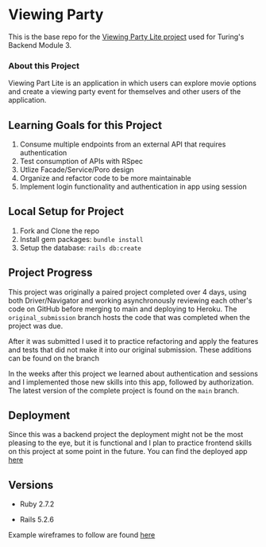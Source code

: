 # Viewing Party

This is the base repo for the [Viewing Party Lite project](https://backend.turing.io/module3/projects/viewing_party_lite) used for Turing's Backend Module 3.

### About this Project

Viewing Part Lite is an application in which users can explore movie options and create a viewing party event for themselves and other users of the application.

## Learning Goals for this Project
1. Consume multiple endpoints from an external API that requires authentication 
2. Test consumption of APIs with RSpec
3. Utlize Facade/Service/Poro design 
4. Organize and refactor code to be more maintainable
5. Implement login functionality and authentication in app using session 


## Local Setup for Project

1. Fork and Clone the repo
2. Install gem packages: `bundle install`
3. Setup the database: `rails db:create`

## Project Progress
This project was originally a paired project completed over 4 days, using both Driver/Navigator and working asynchronously reviewing each other's code on GitHub before merging to main and deploying to Heroku. The `original_submission` branch hosts the code that was completed when the project was due.

After it was submitted I used it to practice refactoring and apply the features and tests that did not make it into our original submission. These additions can be found on the branch 

In the weeks after this project we learned about authentication and sessions and I implemented those new skills into this app, followed by authorization. The latest version of the complete project is found on the `main` branch.

## Deployment
Since this was a backend project the deployment might not be the most pleasing to the eye, but it is functional and I plan to practice frontend skills on this project at some point in the future.
You can find the deployed app [here](https://dashboard.heroku.com/apps/salty-oasis-88675)

## Versions

- Ruby 2.7.2

- Rails 5.2.6

Example wireframes to follow are found [here](https://backend.turing.io/module3/projects/viewing_party_lite/wireframes)
